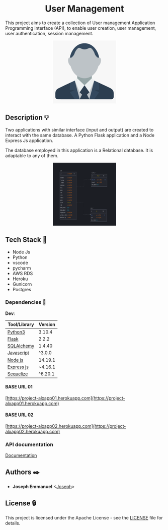 <h1 align="center">User Management</h1>
<p align="left">
  This project aims to create a collection of User management Application Programming interface (API), to enable user creation, user management, user authentication, session management.
</p>

<p align="center">
  <img src="https://github.com/dnjoe96/user-management/blob/main/img/user01.png?raw=true"
       alt="user logo" width="200" height="200"
  />
</p>

## Description :bulb:

Two applications with similar interface (input and output) are created to interact with the same database. A Python Flask application and a Node Express Js application.

The database employed in this application is a Relational database. It is adaptable to any of them.


<p align="center">
  <img src="https://github.com/dnjoe96/user-management/blob/main/img/database model.png?raw=true"
       alt="user logo" width="200" height="200"
  />
</p>

## Tech Stack :poodle:

- Node Js 
- Python
- vscode
- pycharm
- AWS RDS
- Heroku
- Gunicorn
- Postgres

### Dependencies :couple:

**Dev**:

| Tool/Library                                                         | Version |
| -------------------------------------------------------------------- | ------- |
| [Python3](https://www.typescriptlang.org/)                           | 3.10.4  |
| [Flask](https://reactjs.org/)                                        | 2.2.2 |
| [SQLAlchemy](https://material-ui.com/)                               | 1.4.40  |
| [Javascript](https://frontarm.com/navi/en/)                          | ^3.0.0  |
| [Node js](https://www.rust-lang.org/)                                | 14.19.1   |
| [Express js](https://actix.rs/actix/actix/)                          | ~4.16.1     |
| [Sequelize](https://www.arangodb.com/)                               | ^6.20.1    |




#### BASE URL 01
[https://project-alxapp01.herokuapp.com](https://project-alxapp01.herokuapp.com)

#### BASE URL 02
[https://project-alxapp02.herokuapp.com](https://project-alxapp02.herokuapp.com)

### API documentation
[Documentation](https://documenter.getpostman.com/view/9696830/VVBXxRAQ)


## Authors :black_nib:

- **Joseph Emmanuel** <[Joseph](https://github.com/dnjoe96)>


## License :lock:

This project is licensed under the Apache License - see the [LICENSE](./LICENSE) file for details.
